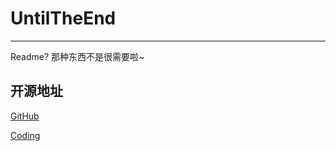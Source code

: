 # UntilTheEnd

---

Readme? 那种东西不是很需要啦~

## 开源地址

[GitHub](https://github.com/Karlatemp/UntilTheEnd)

[Coding](https://e.coding.net/untiltheend/UntilTheEnd.git)


